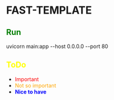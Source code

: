 <style>
r { color: Red }
o { color: Orange }
g { color: Green }
y { color: Yellow }
b { color: Blue }
</style>

# FAST-TEMPLATE

## <g>Run</g>
uvicorn main:app --host 0.0.0.0 --port 80

## <y>ToDo</y>
<ul>
<li><r>Important</r></li>
<li><o>Not so important</o></li>
<li><b>Nice to have</b></li>
</ul>
